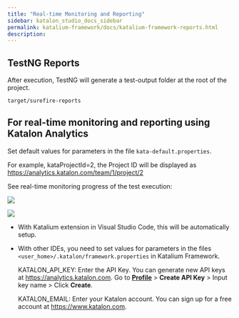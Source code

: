 ```yaml
---
title: "Real-time Monitoring and Reporting" 
sidebar: katalon_studio_docs_sidebar
permalink: katalium-framework/docs/katalium-framework-reports.html
description:
---
```

## TestNG Reports

After execution, TestNG will generate a test-output folder at the root of the project. 

`target/surefire-reports`


## For real-time monitoring and reporting using Katalon Analytics

Set default values for parameters in the file `kata-default.properties`.

For example, kataProjectId=2, the Project ID will be displayed as https://analytics.katalon.com/team/1/project/2

See real-time monitoring progress of the test execution:

![](../../images/katalium-framework/docs/katalium-framework-reports/1-test-results.png)

![](../../images/katalium-framework/docs/katalium-framework-reports/2-test-results.png)


- With Katalium extension in Visual Studio Code, this will be automatically setup.

- With other IDEs, you need to set values for parameters in the files `<user_home>/.katalon/framework.properties` in Katalium Framework.

   KATALON_API_KEY: Enter the API Key. You can generate new API keys at https://analytics.katalon.com. Go to **[Profile](https://analytics.katalon.com/user/profile)** > **Create API Key** > Input key name > Click **Create**.

   KATALON_EMAIL: Enter your Katalon account. You can sign up for a free account at https://www.katalon.com.







